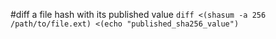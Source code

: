 #diff a file hash with its published value
`diff <(shasum -a 256 /path/to/file.ext) <(echo "published_sha256_value")`


